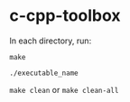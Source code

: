 # c-cpp-toolbox

In each directory, run:

`make`

`./executable_name`

`make clean` or `make clean-all`

